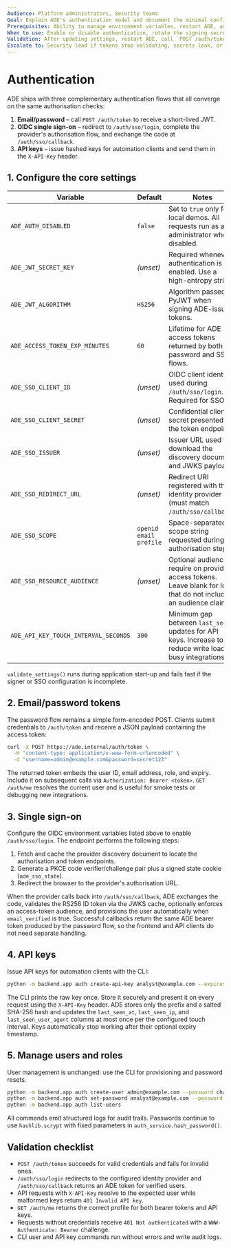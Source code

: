 ```yaml
---
Audience: Platform administrators, Security teams
Goal: Explain ADE's authentication model and document the minimal configuration required to operate it safely.
Prerequisites: Ability to manage environment variables, restart ADE, and provision user accounts.
When to use: Enable or disable authentication, rotate the signing secret, or review how operators obtain API access.
Validation: After updating settings, restart ADE, call `POST /auth/token`, and verify protected routes reject unsigned requests.
Escalate to: Security lead if tokens stop validating, secrets leak, or anonymous access is observed unexpectedly.
---
```


# Authentication

ADE ships with three complementary authentication flows that all converge on the same authorisation checks:

1. **Email/password** – call `POST /auth/token` to receive a short-lived JWT.
2. **OIDC single sign-on** – redirect to `/auth/sso/login`, complete the provider's authorisation flow, and exchange the code at `/auth/sso/callback`.
3. **API keys** – issue hashed keys for automation clients and send them in the `X-API-Key` header.

## 1. Configure the core settings

| Variable | Default | Notes |
| --- | --- | --- |
| `ADE_AUTH_DISABLED` | `false` | Set to `true` only for local demos. All requests run as an administrator when disabled. |
| `ADE_JWT_SECRET_KEY` | _(unset)_ | Required whenever authentication is enabled. Use a high-entropy string. |
| `ADE_JWT_ALGORITHM` | `HS256` | Algorithm passed to PyJWT when signing ADE-issued tokens. |
| `ADE_ACCESS_TOKEN_EXP_MINUTES` | `60` | Lifetime for ADE access tokens returned by both password and SSO flows. |
| `ADE_SSO_CLIENT_ID` | _(unset)_ | OIDC client identifier used during `/auth/sso/login`. Required for SSO. |
| `ADE_SSO_CLIENT_SECRET` | _(unset)_ | Confidential client secret presented to the token endpoint. |
| `ADE_SSO_ISSUER` | _(unset)_ | Issuer URL used to download the discovery document and JWKS payloads. |
| `ADE_SSO_REDIRECT_URL` | _(unset)_ | Redirect URI registered with the identity provider (must match `/auth/sso/callback`). |
| `ADE_SSO_SCOPE` | `openid email profile` | Space-separated scope string requested during the authorisation step. |
| `ADE_SSO_RESOURCE_AUDIENCE` | _(unset)_ | Optional audience to require on provider access tokens. Leave blank for IdPs that do not include an audience claim. |
| `ADE_API_KEY_TOUCH_INTERVAL_SECONDS` | `300` | Minimum gap between `last_seen` updates for API keys. Increase to reduce write load on busy integrations. |

`validate_settings()` runs during application start-up and fails fast if the signer or SSO configuration is incomplete.

## 2. Email/password tokens

The password flow remains a simple form-encoded POST. Clients submit credentials to `/auth/token` and receive a JSON payload
containing the access token:

```bash
curl -X POST https://ade.internal/auth/token \
  -H "content-type: application/x-www-form-urlencoded" \
  -d "username=admin@example.com&password=secret123"
```

The returned token embeds the user ID, email address, role, and expiry. Include it on subsequent calls via
`Authorization: Bearer <token>`. `GET /auth/me` resolves the current user and is useful for smoke tests or debugging new
integrations.

## 3. Single sign-on

Configure the OIDC environment variables listed above to enable `/auth/sso/login`. The endpoint performs the following steps:

1. Fetch and cache the provider discovery document to locate the authorisation and token endpoints.
2. Generate a PKCE code verifier/challenge pair plus a signed state cookie (`ade_sso_state`).
3. Redirect the browser to the provider's authorisation URL.

When the provider calls back into `/auth/sso/callback`, ADE exchanges the code, validates the RS256 ID token via the JWKS cache,
optionally enforces an access-token audience, and provisions the user automatically when `email_verified` is true. Successful
callbacks return the same ADE bearer token produced by the password flow, so the frontend and API clients do not need separate
handling.

## 4. API keys

Issue API keys for automation clients with the CLI:

```bash
python -m backend.app auth create-api-key analyst@example.com --expires-in-days 30
```

The CLI prints the raw key once. Store it securely and present it on every request using the `X-API-Key` header. ADE stores only
the prefix and a salted SHA-256 hash and updates the `last_seen_at`, `last_seen_ip`, and `last_seen_user_agent` columns at most
once per the configured touch interval. Keys automatically stop working after their optional expiry timestamp.

## 5. Manage users and roles

User management is unchanged: use the CLI for provisioning and password resets.

```bash
python -m backend.app auth create-user admin@example.com --password change-me --role admin
python -m backend.app auth set-password analyst@example.com --password new-secret
python -m backend.app auth list-users
```

All commands emit structured logs for audit trails. Passwords continue to use `hashlib.scrypt` with fixed parameters in
`auth_service.hash_password()`.

## Validation checklist

- `POST /auth/token` succeeds for valid credentials and fails for invalid ones.
- `/auth/sso/login` redirects to the configured identity provider and `/auth/sso/callback` returns an ADE token for verified
  users.
- API requests with `X-API-Key` resolve to the expected user while malformed keys return `401 Invalid API key`.
- `GET /auth/me` returns the correct profile for both bearer tokens and API keys.
- Requests without credentials receive `401 Not authenticated` with a `WWW-Authenticate: Bearer` challenge.
- CLI user and API key commands run without errors and write audit logs.
